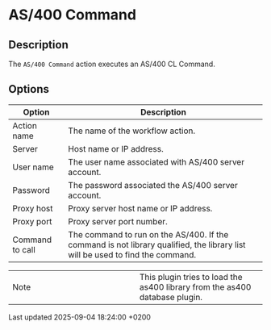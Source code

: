 <div id="header">

# AS/400 Command

</div>

<div id="content">

<div class="sect1">

## Description

<div class="sectionbody">

<div class="paragraph">

The `AS/400 Command` action executes an AS/400 CL Command.

</div>

</div>

</div>

<div class="sect1">

## Options

<div class="sectionbody">

| Option          | Description                                                                                                                   |
| --------------- | ----------------------------------------------------------------------------------------------------------------------------- |
| Action name     | The name of the workflow action.                                                                                              |
| Server          | Host name or IP address.                                                                                                      |
| User name       | The user name associated with AS/400 server account.                                                                          |
| Password        | The password associated the AS/400 server account.                                                                            |
| Proxy host      | Proxy server host name or IP address.                                                                                         |
| Proxy port      | Proxy server port number.                                                                                                     |
| Command to call | The command to run on the AS/400. If the command is not library qualified, the library list will be used to find the command. |

<div class="admonitionblock note">

<table>
<colgroup>
<col style="width: 50%" />
<col style="width: 50%" />
</colgroup>
<tbody>
<tr class="odd">
<td><div class="title">
Note
</div></td>
<td>This plugin tries to load the as400 library from the as400 database plugin.</td>
</tr>
</tbody>
</table>

</div>

</div>

</div>

</div>

<div id="footer">

<div id="footer-text">

Last updated 2025-09-04 18:24:00 +0200

</div>

</div>

